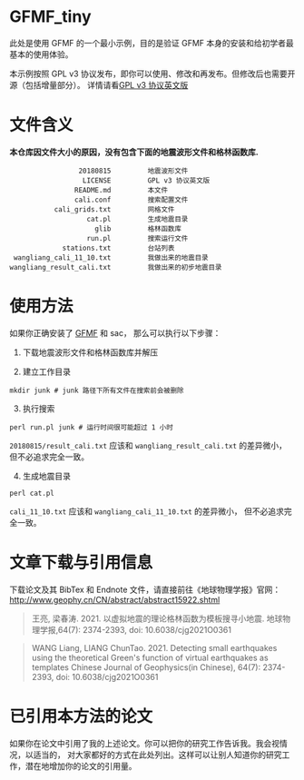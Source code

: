 # GFMF_tiny

此处是使用 GFMF 的一个最小示例，目的是验证 GFMF 本身的安装和给初学者最基本的使用体验。

本示例按照 GPL v3 协议发布，即你可以使用、修改和再发布。但修改后也需要开源（包括增量部分）。
详情请看[GPL v3 协议英文版](LICENSE)

# 文件含义

**本仓库因文件大小的原因，没有包含下面的地震波形文件和格林函数库.**

                     20180815         地震波形文件
                      LICENSE         GPL v3 协议英文版
                    README.md         本文件
                    cali.conf         搜索配置文件
               cali_grids.txt         网格文件
                       cat.pl         生成地震目录
                         glib         格林函数库
                       run.pl         搜索运行文件
                 stations.txt         台站列表
     wangliang_cali_11_10.txt         我做出来的地震目录
    wangliang_result_cali.txt         我做出来的初步地震目录

# 使用方法

如果你正确安装了 [GFMF](https://github.com/wangliang1989/gfmf) 和 sac，
那么可以执行以下步骤：

1. 下载地震波形文件和格林函数库并解压

2. 建立工作目录
````
mkdir junk # junk 路径下所有文件在搜索前会被删除
````

3. 执行搜索
````
perl run.pl junk # 运行时间很可能超过 1 小时
````
`20180815/result_cali.txt` 应该和 `wangliang_result_cali.txt` 的差异微小，
但不必追求完全一致。

4. 生成地震目录
````
perl cat.pl
````
`cali_11_10.txt` 应该和 `wangliang_cali_11_10.txt` 的差异微小，
但不必追求完全一致。

# 文章下载与引用信息

下载论文及其 BibTex 和 Endnote 文件，请直接前往《地球物理学报》官网：
http://www.geophy.cn/CN/abstract/abstract15922.shtml

> 王亮, 梁春涛. 2021. 以虚拟地震的理论格林函数为模板搜寻小地震. 地球物理学报,64(7): 2374-2393, doi: 10.6038/cjg2021O0361

> WANG Liang, LIANG ChunTao. 2021. Detecting small earthquakes using the theoretical Green's function of virtual earthquakes as templates Chinese Journal of Geophysics(in Chinese), 64(7): 2374-2393, doi: 10.6038/cjg2021O0361

# 已引用本方法的论文

如果你在论文中引用了我的上述论文。你可以把你的研究工作告诉我。我会视情况，以适当的，
对大家都好的方式在此处列出。这样可以让别人知道你的研究工作，潜在地增加你的论文的引用量。
